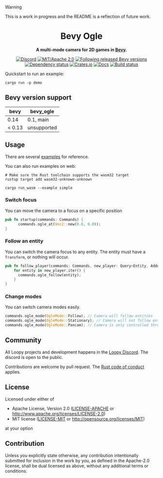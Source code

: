 > [!WARNING]
> This is a work in progress and the README is a reflection of future work.

<div align="center">

# Bevy Ogle

**A multi-mode camera for 2D games in [Bevy](https://bevyengine.org).**

[![Discord](https://img.shields.io/discord/913957940560531456.svg?label=Loopy&logo=discord&logoColor=ffffff&color=ffffff&labelColor=000000)](https://discord.gg/zrjnQzdjCB)
[![MIT/Apache 2.0](https://img.shields.io/badge/license-MIT%2FApache-blue.svg)](#license)
[![Following released Bevy versions](https://img.shields.io/badge/bevy%20tracking-released%20version-lightblue)](https://bevyengine.org/learn/quick-start/plugin-development/#main-branch-tracking)\
[![Dependency status](https://deps.rs/repo/github/linebender/bevy_ogle/status.svg)](https://deps.rs/repo/github/linebender/bevy_ogle)
[![Crates.io](https://img.shields.io/crates/v/bevy_ogle.svg)](https://crates.io/crates/bevy_ogle)
[![Docs](https://img.shields.io/docsrs/bevy_ogle)](https://docs.rs/bevy_ogle)
[![Build status](https://github.com/linebender/bevy_ogle/workflows/CI/badge.svg)](https://github.com/linebender/bevy_ogle/actions)

</div>

Quickstart to run an example:

```shell
cargo run -p demo
```

## Bevy version support

|bevy|bevy_ogle|
|---|---|
|0.14|0.1, main|
|< 0.13| unsupported |

## Usage

There are several [examples](examples/) for reference.

You can also run examples on web:

```shell
# Make sure the Rust toolchain supports the wasm32 target
rustup target add wasm32-unknown-unknown

cargo run_wasm --example simple
```

### Switch focus

You can move the camera to a focus on a specific position

```rust
pub fn startup(commands: Commands) {
      commands.ogle_at(Vec2::new(0.0, 0.0));
}
```

### Follow an entity

You can switch the camera focus to any entity. The entity must have a `Transform`, or nothing will occur.

```rust
pub fn follow_player(commands: Commands, new_player: Query<Entity, Added<PlayerTag>>) {
    for entity in new_player.iter() {
      commands.ogle_follow(entity);
    }
}
```

### Change modes

You can switch camera modes easily.

```rust
commands.ogle_mode(OgleMode::Follow); // Camera will follow entities
commands.ogle_mode(OgleMode::Stationary); // Camera will not follow entities
commands.ogle_mode(OgleMode::Pancam); // Camera is only controlled through user input
```

## Community

All Loopy projects and development happens in the [Loopy Discord](https://discord.gg/zrjnQzdjCB). The discord is open to the public.

Contributions are welcome by pull request. The [Rust code of conduct](https://www.rust-lang.org/policies/code-of-conduct) applies.

## License

Licensed under either of

- Apache License, Version 2.0
   ([LICENSE-APACHE](LICENSE-APACHE) or <http://www.apache.org/licenses/LICENSE-2.0>)
- MIT license
   ([LICENSE-MIT](LICENSE-MIT) or <http://opensource.org/licenses/MIT>)

at your option

## Contribution

Unless you explicitly state otherwise, any contribution intentionally submitted
for inclusion in the work by you, as defined in the Apache-2.0 license, shall be
dual licensed as above, without any additional terms or conditions.
